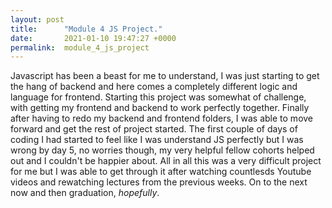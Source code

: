 ```yaml
---
layout: post
title:      "Module 4 JS Project."
date:       2021-01-10 19:47:27 +0000
permalink:  module_4_js_project
---
```



Javascript has been a beast for me to understand, I was just starting to get the hang of backend and here comes a completely different logic and language for frontend. Starting this project was somewhat of challenge, with getting my frontend and backend to work perfectly together. Finally after having to redo my backend and frontend folders, I was able to move forward and get the rest of project started. The first couple of days of coding I had started to feel like I was understand JS perfectly but I was wrong by day 5, no worries though, my very helpful fellow cohorts helped out and I couldn't be happier about. All in all this was a very difficult project for me but I was able to get through it after watching countlesds Youtube videos and rewatching lectures from the previous weeks. On to the next now and then graduation, *hopefully*.

